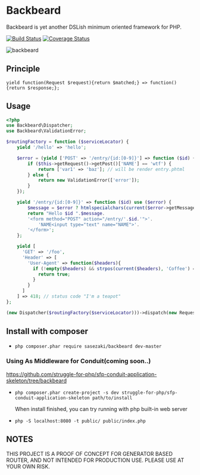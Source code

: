 Backbeard
==========

Backbeard is yet another DSLish minimum oriented framework for PHP.

[![Build Status](https://travis-ci.org/sasezaki/Backbeard.png?branch=master)](https://travis-ci.org/sasezaki/Backbeard)
[![Coverage Status](https://coveralls.io/repos/sasezaki/Backbeard/badge.png)](https://coveralls.io/r/sasezaki/Backbeard)

![backbeard](http://gyazo.com/44a5c43a817927032d6f5ff0ed8cda74.png)

## Principle
`yield function(Request $request){return $matched;} => function(){return $response;};`

## Usage

```php
<?php
use Backbeard\Dispatcher;
use Backbeard\ValidationError;

$routingFactory = function ($serviceLocator) {
    yield '/hello' => 'hello';

    $error = (yield ['POST' => '/entry/{id:[0-9]}'] => function ($id) {
        if ($this->getRequest()->getPost()['NAME'] == 'wtf') {
            return ['var1' => 'baz']; // will be render entry.phtml
        } else {
            return new ValidationError(['error']);
        }
    });

    yield '/entry/{id:[0-9]}' => function ($id) use ($error) {
        $message = $error ? htmlspecialchars(current($error->getMessages())) :'';
        return "Hello $id ".$message.
        '<form method="POST" action="/entry/'.$id.'">'.
            'NAME<input type="text" name="NAME">'.
        '</form>';
    };

    yield [
      'GET' => '/foo',
      'Header' => [
        'User-Agent' => function($headers){
          if (!empty($headers) && strpos(current($headers), 'Coffee') === 0) {
            return true;
          }
        }
      ]
    ] => 418; // status code "I'm a teapot"
};

(new Dispatcher($routingFactory($serviceLocator)))->dispatch(new Request, new Response);
```

## Install with composer
 - `php composer.phar require sasezaki/backbeard dev-master`

### Using As Middleware for Conduit(coming soon..)
https://github.com/struggle-for-php/sfp-conduit-application-skeleton/tree/backbeard

 - `php composer.phar create-project -s dev struggle-for-php/sfp-conduit-application-skeleton path/to/install`

    When install finished, you can try running with php built-in web server 
 - `php -S localhost:8080 -t public/ public/index.php`

## NOTES
THIS PROJECT IS A PROOF OF CONCEPT FOR GENERATOR BASED ROUTER,
AND NOT INTENDED FOR PRODUCTION USE.
PLEASE USE AT YOUR OWN RISK.
